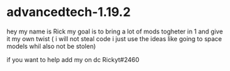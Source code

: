 # advancedtech-1.19.2

hey 
my name is Rick
my goal is to bring a lot of mods togheter in 1 and give it my own twist 
( i will not steal code i just use the ideas like going to space models whil also not be stolen)

if you want to help add my on dc Rickyt#2460

